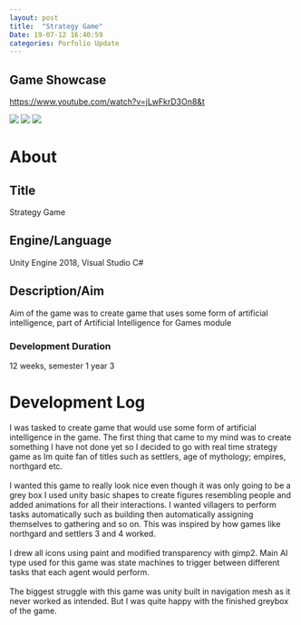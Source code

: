 ```yaml
---
layout: post
title:  "Strategy Game"
Date: 19-07-12 16:40:59 
categories: Porfolio Update
---
```

<p>
<h2><b>Game Showcase</b></h2></p>
<p><a href="https://www.youtube.com/watch?v=jLwFkrD3On8&t">https://www.youtube.com/watch?v=jLwFkrD3On8&t</a></p>
<img src="https://i.imgur.com/AAHpd8Q.png">
<img src="https://i.imgur.com/1mYr0i5.png">
<img src="https://i.imgur.com/llOgdGB.png">
<p>
<h1><b>About</b></h1>
<h2><b>Title</b></h2>
Strategy Game
<h2><b>Engine/Language</b></h2>
Unity Engine 2018, Visual Studio C#
<h2><b> Description/Aim</b></h2>
Aim of the game was to create game that uses some form of artificial intelligence, part of Artificial Intelligence for Games module
<h3>Development Duration</h3>
12 weeks, semester 1 year 3
<h1><b>Development Log</b></h1>
I was tasked to create game that would use some form of artificial intelligence in the game. The first thing that came to my mind was to create something I have not done yet so I decided to go with real time strategy game as Im quite fan of titles such as settlers, age of mythology; empires, northgard etc.
<br></br>
I wanted this game to really look nice even though it was only going to be a grey box I used unity basic shapes to create figures resembling people and added animations for all their interactions.
I wanted villagers to perform tasks automatically such as building then automatically assigning themselves to gathering and so on. This was inspired by how games like northgard and settlers 3 and 4 worked. 
<br></br> I drew all icons using paint and modified transparency with gimp2. Main AI type used for this game was state machines to trigger between different tasks that each agent would perform. 
<br></br> 
The biggest struggle with this game was unity built in navigation mesh as it never worked as intended. But I was quite happy with the finished greybox of the game.

</p>



